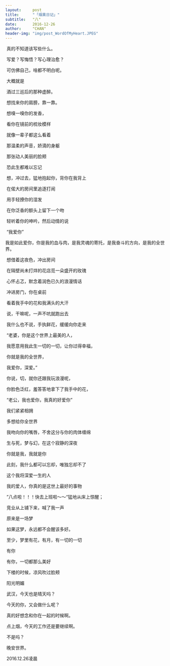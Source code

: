 ```yaml
---
layout:     post
title:      "「烟熏日记」"
subtitle:   "八"
date:       2016-12-26
author:     "CHAN"
header-img: "img/post_WordOfMyHeart.JPEG"
---
```


​	真的不知道该写些什么。

​	写爱？写悔悟？写心理治愈？

​	可仿佛自己，啥都不明白呢。

​	大概就是

​	酒过三巡后的那种虚醉。

​	想找来你的肩膀，靠一靠。

​	想嗅一嗅你的发香，

​	看你在镜前的梳妆模样

​	就像一辈子都这么看着

​	那温柔的声音，娇滴的身躯

​	那张动人美丽的脸颊

​	恐此生都难以忘记

​	想，冲过去，猛地抱起你，背你在我背上

​	在偌大的房间里追逐打闹

​	用手轻撩你的湿发

​	在你泛香的额头上留下一个吻

​	轻听着你的呻吟，然后动情的说

​	“我爱你”

​	我是如此爱你，你是我的血与肉，是我灵魂的寄托，是我奋斗的方向，是我的全世界。

​	想借着这夜色，冲出房间

​	在隔壁尚未打烊的花店觅一朵盛开的玫瑰

​	心怀忐忑，默念着润色已久的浪漫情话

​	冲进房门，你在桌前

​	看着我手中的花和我满头的大汗

​	说，干嘛呢，一声不吭就跑出去

​	我什么也不说，手执鲜花，缓缓向你走来

​	“老婆，你是这个世界上最美的人，

​	我愿意用我此生一切的一切，让你过得幸福，

​	你就是我的全世界，

​	我爱你，深爱。”

​	你说，切，就你还跟我玩浪漫呢，

​	你脸色泛红，羞答答地拿下了我手中的花，

​	“老公，我也爱你，我真的好爱你”

​	我们紧紧相拥

​	多想给你全世界

​	我吻向你的嘴唇，不舍这分与你的肉体缠绵

​	生与死，梦与幻，在这个寂静的深夜

​	你就是我，我就是你

​	此刻，我什么都可以忘却，唯独忘却不了

​	这个我将深爱一生的人

​	我的爱人，你真的是这世上最好的事物

​	”八点啦！！！快去上班啦～～“猛地从床上惊醒；

​	竞业从上铺下来，喊了我一声

​	原来是一场梦

​	如果这梦，永远都不会醒该多好。

​	至少，梦里有花，有月，有一切的一切

​	有你

​	有你，一切都那么美好

​	下楼的时候，凉风吹过脸颊

​	阳光明媚

​	武汉，今天也是晴天吗？

​	今天的你，又会做什么呢？

​	真的好想念和你在一起的时候啊。

​	点上烟，今天的工作还是要继续啊。

​	不是吗？



​	晚安世界。

​	2016.12.26凌晨	
